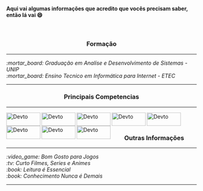 
#### Aqui vai algumas informações que acredito que vocês precisam saber, então lá vai :smile:
<br>
    <h3 align="center">Formação</h3>
<hr>
    <i align="center"><i>:mortar_board:</i>  Graduação em Analíse e Desenvolvimento de Sistemas - UNIP</i>
    <br>
    <i align="center"><i>:mortar_board:</i>  Ensino Tecnico em Informática para Internet - ETEC</i>
<hr>
<h3 align="center">Principais Competencias</h3>
<hr>
   <img align="left" alt="Devto" width="90px" height="35px" src="https://img.shields.io/badge/HTML5-E34F26?style=for-the-badge&logo=html5&logoColor=white">
 <img align="left" alt="Devto" width="90px" height="35px" src="https://img.shields.io/badge/CSS3-1572B6?style=for-the-badge&logo=css3&logoColor=white">
 <img align="left" alt="Devto" width="90px" height="35px" src="https://img.shields.io/badge/JavaScript-F7DF1E?style=for-the-badge&logo=javascript&logoColor=black">
 <img align="left" alt="Devto" width="90px" height="35px" src="https://img.shields.io/badge/Bootstrap-563D7C?style=for-the-badge&logo=bootstrap&logoColor=white">                   
 <img align="left" alt="Devto" width="90px" height="35px" src="https://img.shields.io/badge/C%23-239120?style=for-the-badge&logo=c-sharp&logoColor=white">
 <img align="left" alt="Devto" width="90px" height="35px" src="https://img.shields.io/badge/.NET-5C2D91?style=for-the-badge&logo=.net&logoColor=white">
 <img align="left" alt="Devto" width="90px" height="35px" src="https://img.shields.io/badge/MySQL-00000F?style=for-the-badge&logo=mysql&logoColor=white">
 <img align="left" alt="Devto" width="90px" height="35px" src="https://img.shields.io/badge/Microsoft_SQL_Server-CC2927?style=for-the-badge&logo=microsoft-sql-server&logoColor=white">
 </br></br>
<h3 align="center">Outras Informações</h3>
<hr>
    <i align="center"><i>:video_game:</i>  Bom Gosto para Jogos</i>
    <br>
    <i align="center"><i>:tv:</i>   Curto Filmes, Series e Animes</i>
    <br>
    <i align="center"><i>:book:</i>   Leitura é Essencial</i>
    <br>
    <i align="center"><i>:book:</i>   Conhecimento Nunca é Demais</i>
<hr>
